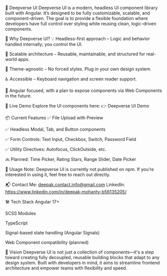 🌌 Deepverse UI
Deepverse UI is a modern, headless UI component library built with Angular. It’s designed to be fully customizable, scalable, and component-driven. The goal is to provide a flexible foundation where developers have full control over styling while reusing clean, logic-driven components.

🔧 Why Deepverse UI?
💡 Headless-first approach – Logic and behavior handled internally; you control the UI.

🧱 Scalable architecture – Reusable, maintainable, and structured for real-world apps.

🎨 Theme-agnostic – No forced styles. Plug in your own design system.

♿ Accessible – Keyboard navigation and screen reader support.

🔗 Angular focused, with a plan to expose components via Web Components in the future.

🚀 Live Demo
Explore the UI components here:
👉 Deepverse UI Demo

📦 Current Features
✅ File Upload with Preview

✅ Headless Modal, Tab, and Button components

✅ Form Controls: Text Input, Checkbox, Switch, Password Field

✅ Utility Directives: Autofocus, ClickOutside, etc.

🔜 Planned: Time Picker, Rating Stars, Range Slider, Date Picker

🧪 Usage
Note: Deepverse UI is currently not published on npm.
If you’re interested in using it, feel free to reach out directly.

📬 Contact Me: deepak.contact.info@gmail.com
LinkedIn: https://www.linkedin.com/in/deepak-mohanty-b56135205/

🛠 Tech Stack
Angular 17+

SCSS Modules

TypeScript

Signal-based state handling (Angular Signals)

Web Component compatibility (planned)

💭 Vision
Deepverse UI is not just a collection of components—it's a step toward creating fully decoupled, reusable building blocks that adapt to any design system. Built with developers in mind, it aims to streamline frontend architecture and empower teams with flexibility and speed.